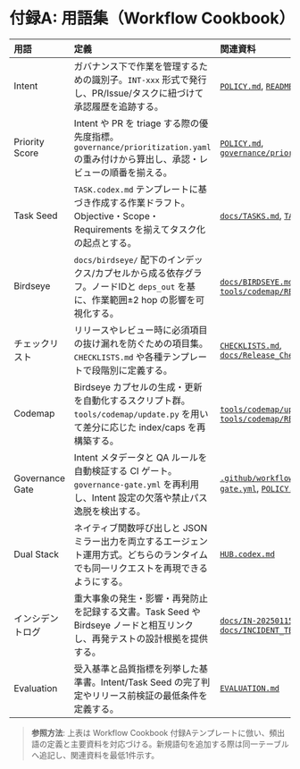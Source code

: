 # 付録A: 用語集（Workflow Cookbook）

| 用語 | 定義 | 関連資料 |
| :--- | :--- | :--- |
| Intent | ガバナンス下で作業を管理するための識別子。`INT-xxx` 形式で発行し、PR/Issue/タスクに紐づけて承認履歴を追跡する。 | [`POLICY.md`](../../POLICY.md), [`README.md`](../../README.md) |
| <a id="priority-score"></a>Priority Score | Intent や PR を triage する際の優先度指標。`governance/prioritization.yaml` の重み付けから算出し、承認・レビューの順番を揃える。 | [`POLICY.md`](../../POLICY.md), [`governance/prioritization.yaml`](../../governance/prioritization.yaml) |
| Task Seed | `TASK.codex.md` テンプレートに基づき作成する作業ドラフト。Objective・Scope・Requirements を揃えてタスク化の起点とする。 | [`docs/TASKS.md`](../TASKS.md), [`TASK.codex.md`](../../TASK.codex.md) |
| Birdseye | `docs/birdseye/` 配下のインデックス/カプセルから成る依存グラフ。ノードIDと `deps_out` を基に、作業範囲±2 hop の影響を可視化する。 | [`docs/BIRDSEYE.md`](../BIRDSEYE.md), [`tools/codemap/README.md`](../../tools/codemap/README.md) |
| チェックリスト | リリースやレビュー時に必須項目の抜け漏れを防ぐための項目集。`CHECKLISTS.md` や各種テンプレートで段階別に定義する。 | [`CHECKLISTS.md`](../../CHECKLISTS.md), [`docs/Release_Checklist.md`](../Release_Checklist.md) |
| Codemap | Birdseye カプセルの生成・更新を自動化するスクリプト群。`tools/codemap/update.py` を用いて差分に応じた index/caps を再構築する。 | [`tools/codemap/update.py`](../../tools/codemap/update.py), [`tools/codemap/README.md`](../../tools/codemap/README.md) |
| Governance Gate | Intent メタデータと QA ルールを自動検証する CI ゲート。`governance-gate.yml` を再利用し、Intent 設定の欠落や禁止パス逸脱を検出する。 | [`.github/workflows/governance-gate.yml`](../../.github/workflows/governance-gate.yml), [`POLICY.md`](../../POLICY.md) |
| Dual Stack | ネイティブ関数呼び出しと JSON ミラー出力を両立するエージェント運用方式。どちらのランタイムでも同一リクエストを再現できるようにする。 | [`HUB.codex.md`](../../HUB.codex.md) |
| インシデントログ | 重大事象の発生・影響・再発防止を記録する文書。Task Seed や Birdseye ノードと相互リンクし、再発テストの設計根拠を提供する。 | [`docs/IN-20250115-001.md`](../IN-20250115-001.md), [`docs/INCIDENT_TEMPLATE.md`](../INCIDENT_TEMPLATE.md) |
| Evaluation | 受入基準と品質指標を列挙した基準書。Intent/Task Seed の完了判定やリリース前検証の最低条件を定義する。 | [`EVALUATION.md`](../../EVALUATION.md) |

> **参照方法**: 上表は Workflow Cookbook 付録Aテンプレートに倣い、頻出語の定義と主要資料を対応づける。新規語句を追加する際は同一テーブルへ追記し、関連資料を最低1件示す。
